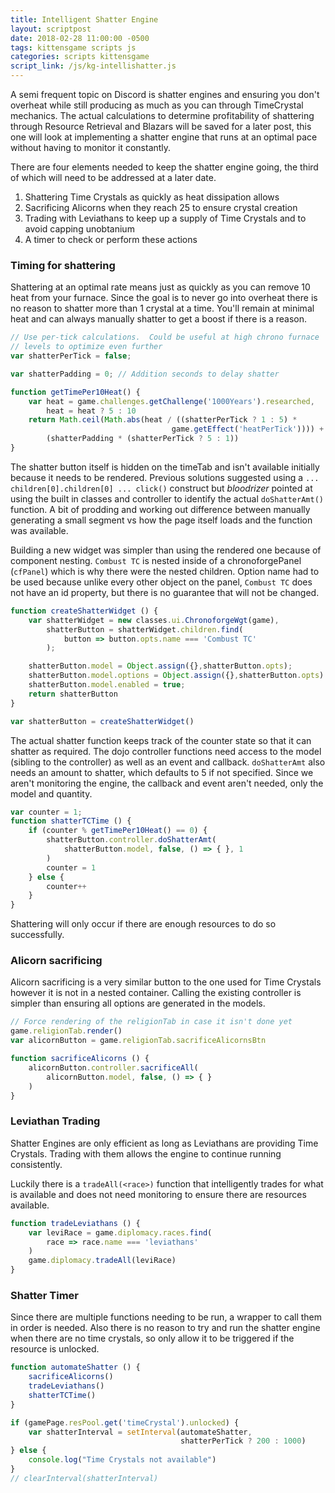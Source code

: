 ```yaml
---
title: Intelligent Shatter Engine
layout: scriptpost
date: 2018-02-28 11:00:00 -0500
tags: kittensgame scripts js
categories: scripts kittensgame
script_link: /js/kg-intellishatter.js
---
```


A semi frequent topic on Discord is shatter engines and ensuring you
don't overheat while still producing as much as you can through
TimeCrystal mechanics.  The actual calculations to determine
profitability of shattering through Resource Retrieval and Blazars
will be saved for a later post, this one will look at implementing a
shatter engine that runs at an optimal pace without having to monitor
it constantly.

There are four elements needed to keep the shatter engine going, the
third of which will need to be addressed at a later date.

1. Shattering Time Crystals as quickly as heat dissipation allows
2. Sacrificing Alicorns when they reach 25 to ensure crystal creation
3. Trading with Leviathans to keep up a supply of Time Crystals and to
   avoid capping unobtanium
4. A timer to check or perform these actions

### Timing for shattering

Shattering at an optimal rate means just as quickly as you can remove
10 heat from your furnace.  Since the goal is to never go into
overheat there is no reason to shatter more than 1 crystal at a time.
You'll remain at minimal heat and can always manually shatter to get a
boost if there is a reason.

```js
// Use per-tick calculations.  Could be useful at high chrono furnace
// levels to optimize even further
var shatterPerTick = false;

var shatterPadding = 0; // Addition seconds to delay shatter

function getTimePer10Heat() {
    var heat = game.challenges.getChallenge('1000Years').researched,
        heat = heat ? 5 : 10
    return Math.ceil(Math.abs(heat / ((shatterPerTick ? 1 : 5) *
                                    game.getEffect('heatPerTick')))) +
        (shatterPadding * (shatterPerTick ? 5 : 1))
}
```

The shatter button itself is hidden on the timeTab and isn't available
initially because it needs to be rendered.  Previous solutions
suggested using a `... children[0].children[0] ... click()` construct but
*bloodrizer* pointed at using the built in classes and controller to
identify the actual `doShatterAmt()` function.  A bit of prodding and
working out difference between manually generating a small segment vs
how the page itself loads and the function was available.

Building a new widget was simpler than using the rendered one because
of component nesting.  `Combust TC` is nested inside of a
chronoforgePanel (`cfPanel`) which is why there were the nested
children.  Option name had to be used because unlike every other
object on the panel, `Combust TC` does not have an id property, but
there is no guarantee that will not be changed.

```js
function createShatterWidget () {
    var shatterWidget = new classes.ui.ChronoforgeWgt(game),
        shatterButton = shatterWidget.children.find(
            button => button.opts.name === 'Combust TC'
        );

    shatterButton.model = Object.assign({},shatterButton.opts);
    shatterButton.model.options = Object.assign({},shatterButton.opts)
    shatterButton.model.enabled = true;
    return shatterButton
}

var shatterButton = createShatterWidget()
```

The actual shatter function keeps track of the counter state so that
it can shatter as required.  The dojo controller functions need access
to the model (sibling to the controller) as well as an event and
callback.  `doShatterAmt` also needs an amount to shatter, which
defaults to 5 if not specified.  Since we aren't monitoring the
engine, the callback and event aren't needed, only the model and quantity.

```js
var counter = 1;
function shatterTCTime () {
    if (counter % getTimePer10Heat() == 0) {
        shatterButton.controller.doShatterAmt(
            shatterButton.model, false, () => { }, 1
        )
        counter = 1
    } else {
        counter++
    }
}
```

Shattering will only occur if there are enough resources to do so
successfully.

### Alicorn sacrificing

Alicorn sacrificing is a very similar button to the one used for Time
Crystals however it is not in a nested container.  Calling the
existing controller is simpler than ensuring all options are generated
in the models.

```js
// Force rendering of the religionTab in case it isn't done yet
game.religionTab.render()
var alicornButton = game.religionTab.sacrificeAlicornsBtn

function sacrificeAlicorns () {
    alicornButton.controller.sacrificeAll(
        alicornButton.model, false, () => { }
    )
}
```

### Leviathan Trading

Shatter Engines are only efficient as long as Leviathans are providing
Time Crystals.  Trading with them allows the engine to continue
running consistently.

Luckily there is a `tradeAll(<race>)` function that intelligently
trades for what is available and does not need monitoring to ensure
there are resources available.

```js
function tradeLeviathans () {
    var leviRace = game.diplomacy.races.find(
        race => race.name === 'leviathans'
    )
    game.diplomacy.tradeAll(leviRace)
}
```
### Shatter Timer

Since there are multiple functions needing to be run, a wrapper to
call them in order is needed.  Also there is no reason to try and run
the shatter engine when there are no time crystals, so only allow it
to be triggered if the resource is unlocked.

```js
function automateShatter () {
    sacrificeAlicorns()
    tradeLeviathans()
    shatterTCTime()
}

if (gamePage.resPool.get('timeCrystal').unlocked) {
    var shatterInterval = setInterval(automateShatter,
                                      shatterPerTick ? 200 : 1000)
} else {
    console.log("Time Crystals not available")
}
// clearInterval(shatterInterval)
```
